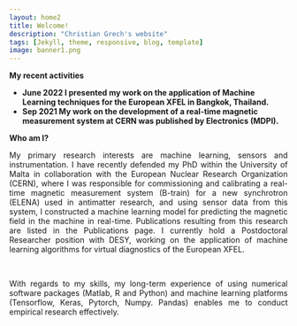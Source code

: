 ```yaml
---
layout: home2
title: Welcome!
description: "Christian Grech's website"
tags: [Jekyll, theme, responsive, blog, template]
image: banner1.png
---
```

**My recent activities**

* **June 2022 I presented my work on the application of Machine Learning techniques for the European XFEL in Bangkok, Thailand.** <br>
* **Sep 2021 My work on the development of a real-time magnetic measurement system at CERN was published by Electronics (MDPI).** <br>


**Who am I?**
<br>

<p align="justify">My primary research interests are machine learning, sensors and instrumentation. I have recently defended my PhD within the University of Malta in collaboration with the European Nuclear Research Organization (CERN), where I was responsible for commissioning and calibrating a real-time magnetic measurement system (B-train) for a new synchrotron (ELENA) used in antimatter research, and using sensor data from this system, I constructed a machine learning model for predicting the magnetic field in the machine in real-time. Publications resulting from this research are listed in the Publications page. I currently hold a Postdoctoral Researcher position with DESY, working on the application of machine learning algorithms for virtual diagnostics of the European XFEL. </p><br>


<p align="justify">With regards to my skills, my long-term experience of using numerical software packages (Matlab, R and Python) and machine learning platforms (Tensorflow, Keras, Pytorch, Numpy. Pandas) enables me to conduct empirical research effectively. </p>

<br />
